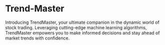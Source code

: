 # Trend-Master
Introducing TrendMaster, your ultimate companion in the dynamic world of stock trading. Leveraging cutting-edge machine learning algorithms, TrendMaster empowers you to make informed decisions and stay ahead of market trends with confidence.
